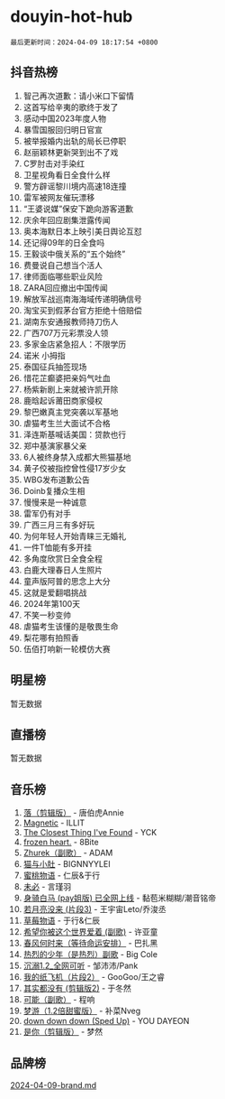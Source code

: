 # douyin-hot-hub

`最后更新时间：2024-04-09 18:17:54 +0800`

## 抖音热榜

1. 智己再次道歉：请小米口下留情
1. 这首写给辛夷的歌终于发了
1. 感动中国2023年度人物
1. 暴雪国服回归明日官宣
1. 被举报婚内出轨的局长已停职
1. 赵丽颖林更新哭到出不了戏
1. C罗肘击对手染红
1. 卫星视角看日全食什么样
1. 警方辟谣黎川境内高速18连撞
1. 雷军被网友催玩漂移
1. “王婆说媒”保安下跪向游客道歉
1. 庆余年回应剧集泄露传闻
1. 奥本海默日本上映引美日舆论互怼
1. 还记得09年的日全食吗
1. 王毅谈中俄关系的“五个始终”
1. 费曼说自己想当个活人
1. 律师面临哪些职业风险
1. ZARA回应撤出中国传闻
1. 解放军战巡南海海域传递明确信号
1. 淘宝买到假茅台官方拒绝十倍赔偿
1. 湖南东安通报教师持刀伤人
1. 广西707万元彩票没人领
1. 多家金店紧急招人：不限学历
1. 诺米 小拇指
1. 泰国征兵抽签现场
1. 惜花芷癫婆把亲妈气吐血
1. 杨紫新剧上来就被许凯开除
1. 鹿晗起诉莆田商家侵权
1. 黎巴嫩真主党突袭以军基地
1. 虐猫考生兰大面试不合格
1. 泽连斯基喊话美国：贷款也行
1. 郑中基演家暴父亲
1. 6人被终身禁入成都大熊猫基地
1. 黄子佼被指控曾性侵17岁少女
1. WBG发布道歉公告
1. Doinb复播众生相
1. 慢慢来是一种诚意
1. 雷军仍有对手
1. 广西三月三有多好玩
1. 为何年轻人开始青睐三无婚礼
1. 一件T恤能有多开挂
1. 多角度欣赏日全食全程
1. 白鹿大理春日人生照片
1. 童声版阿普的思念上大分
1. 这就是爱翻唱挑战
1. 2024年第100天
1. 不笑一秒变帅
1. 虐猫考生该懂的是敬畏生命
1. 梨花哪有拍照香
1. 伍佰打响新一轮模仿大赛

## 明星榜

暂无数据

## 直播榜

暂无数据

## 音乐榜

1. [落（剪辑版）](https://sf6-cdn-tos.douyinstatic.com/obj/tos-cn-ve-2774/o0h6HvN1BBbli9LtU3i5fQIleBQMF5Cg4TZmmC) - 唐伯虎Annie
1. [Magnetic](https://sf5-hl-cdn-tos.douyinstatic.com/obj/tos-cn-ve-2774/oAQCYdBNZfLACGDmVFAsfAtpy32tqErgQ3XgBN) - ILLIT
1. [The Closest Thing I've Found](https://sf3-cdn-tos.douyinstatic.com/obj/tos-cn-ve-2774/514ab5d9146f4d2ca454b7adff8e5e4d) - YCK
1. [frozen heart.](https://sf5-hl-cdn-tos.douyinstatic.com/obj/tos-cn-ve-2774/oIIWJfyjIACZA9zQMtnJ6hQQhFC4vhCupoRBsO) - 8Bite
1. [Zhurek（副歌）](https://sf5-hl-cdn-tos.douyinstatic.com/obj/tos-cn-ve-2774/ooQm8FBZQDlf0btEYgVpCcSCQfrdJGBEKZYBGS) - ADAM
1. [猫与小肚](https://sf5-hl-cdn-tos.douyinstatic.com/obj/tos-cn-ve-2774/osZeoClMECgK8DYl6VebABgbchEtPYQjZEnRtd) - BIGNNYYLEI
1. [蜜桃物语](https://sf5-hl-cdn-tos.douyinstatic.com/obj/tos-cn-ve-2774/oIhOSCZtIACtYU4XQkngiW9kCBfVD1Fz9IYeqL) - 仁辰&于行
1. [未必](https://sf3-cdn-tos.douyinstatic.com/obj/tos-cn-ve-2774/ogntQMFnKQDZUgTCYuJgfLEtleYZZFxBQqhhFB) - 言瑾羽
1. [身骑白马 (pay姐版) 已全网上线](https://sf5-hl-cdn-tos.douyinstatic.com/obj/tos-cn-ve-2774/oQLO5ZgLsFkaDhdIIveF2zUCgfweY0gWaH4AQG) - 黏苞米糊糊/潮音铭帝
1. [若月亮没来 (片段3)](https://sf3-cdn-tos.douyinstatic.com/obj/tos-cn-ve-2774/okfyEUsGW1B1ovJi5JiN9IjvAT2lMwA054GoEB) - 王宇宙Leto/乔浚丞
1. [草莓物语](https://sf3-cdn-tos.douyinstatic.com/obj/tos-cn-ve-2774/okynhJ7jEAIIZBfsLgYMEI8QC3WbQNN66RKzhT) - 于行&仁辰
1. [希望你被这个世界爱着 (副歌)](https://sf5-hl-cdn-tos.douyinstatic.com/obj/tos-cn-ve-2774/oUHCmWQfZlE3QQBKBeD8rCFLpJzPgCpImhsxMt) - 许亚童
1. [春风何时来（等待命运安排）](https://sf6-cdn-tos.douyinstatic.com/obj/tos-cn-ve-2774/oICBNbD3gelMfB4WgiD1KI2jQtXZE2FgHLwtsl) - 巴扎黑
1. [热烈的少年（是热烈）副歌](https://sf5-hl-cdn-tos.douyinstatic.com/obj/tos-cn-ve-2774/owVNI0CLDAUMtSz6TEYvfFBFL4UDFFhLfgK8fa) - Big Cole
1. [沉溺1.2_全网可听](https://sf5-hl-cdn-tos.douyinstatic.com/obj/tos-cn-ve-2774/ok2QoiBqsWAX9McZmWiI9gAB0EzwD4Xj6yfmtH) - 邹沛沛/Pank
1. [我的纸飞机（片段2）](https://sf3-cdn-tos.douyinstatic.com/obj/tos-cn-ve-2774/oM2ZrKcg2CD5AeRB2gkeXOFB1IxAGJdZPazYHf) - GooGoo/王之睿
1. [其实都没有 (剪辑版2)](https://sf5-hl-cdn-tos.douyinstatic.com/obj/tos-cn-ve-2774/oEBNQenHZtBhxYjGgUDQk0BCHTigQafgFlbQ7k) - 于冬然
1. [可能（副歌）](https://sf27-cdn-tos.douyinstatic.com/obj/tos-cn-ve-2774/cde1731888894259b333569393c2fb51) - 程响
1. [梦游（1.2倍甜蜜版）](https://sf5-hl-cdn-tos.douyinstatic.com/obj/tos-cn-ve-2774/o4gyAUm8hwufoEABmwVIiQtHsFuGzAEEWtNMzo) - 补菜Nveg
1. [down down down (Sped Up)](https://sf5-hl-cdn-tos.douyinstatic.com/obj/tos-cn-ve-2774/ow80iABiXIO9DsFwK6WeZKMaJRi3BPJAotDy8m) - YOU DAYEON
1. [是你（剪辑版）](https://sf3-cdn-tos.douyinstatic.com/obj/tos-cn-ve-2774/46019dae783c4c969944217fe1cfafc4) - 梦然

## 品牌榜

[2024-04-09-brand.md](2024-04-09-brand.md)
